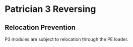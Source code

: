 # Patrician 3 Reversing

## Relocation Prevention
P3 modules are subject to relocation through the PE loader.

